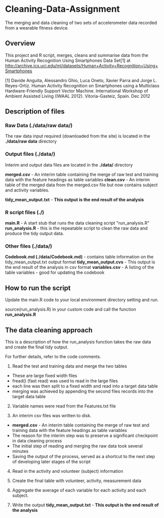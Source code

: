 # Cleaning-Data-Assignment
The merging and data cleaning of two sets of accelerometer data recorded from a wearable fitness device.

## Overview
This project and R script, merges, cleans and summarise data from the Human Activity Recognition Using Smartphones Data Set[1] at http://archive.ics.uci.edu/ml/datasets/Human+Activity+Recognition+Using+Smartphones

[1] Davide Anguita, Alessandro Ghio, Luca Oneto, Xavier Parra and Jorge L. Reyes-Ortiz. Human Activity Recognition on Smartphones using a Multiclass Hardware-Friendly Support Vector Machine. International Workshop of Ambient Assisted Living (IWAAL 2012). Vitoria-Gasteiz, Spain. Dec 2012

## Description of files 
### Raw Data (./data/raw data/)
The raw data input required (downloaded from the site) is located in the **./data/raw data** directory

### Output files (./data/)
Interim and output data files are located in the **./data/** directory

**merged.csv** - An interim table containing the merge of raw test and training data with the feature headings as table variables
**clean.csv** -  An interim table of the merged data from the merged.csv file but now contains subject and activity variables.

**tidy_mean_output.txt** - **This output is the end result of the analysis**

### R script files (./)
**main.R** - A start stub that runs the data cleaning script "run_analysis.R"
**run_analysis.R** - this is the repeatable script to clean the raw data and produce the tidy output data.

### Other files (./data/)
**Codebook.md (./data/Codebook.md)** - contains table information on the tidy_mean_output.txt output format
**tidy_mean_output.cvs** - This output is the end result of the analysis in csv format
**variables.csv** - A listing of the table variables - good for updating the codebook

## How to run the script
Update the main.R code to your local environment directory setting and run.

source(run_analysis.R) in your custom code and call the function **run_analysis.R**

## The data cleaning approach
This is a description of how the run_analysis function takes the raw data and create the final tidy output.

For further details, refer to the code comments.

1. Read the test and training data and merge the two tables
+ These are large fixed width files
+ fread() (fast read) was used to read in the large files
+ each line was then split to a fixed width and read into a target data table
+ merging was achieved by appending the second files records into the target data table

2. Variable names were read from the Features.txt file

3. An interim csv files was written to disk.
+ **merged.csv** - An interim table containing the merge of raw test and training data with the feature headings as table variables
+ The reason for the interim step was to preserve a significant checkpoint in data cleaning process
+ The initial step of reading and merging the raw data took several minutes
+ Saving the output of the process, served as a shortcut to the next step of developing later stages of the script

4. Read in the activity and volunteer (subject) information

5. Create the final table with volunteer, activity, measurement data

6. Aggregate the average of each variable for each activity and each subject.

7. Write the output **tidy_mean_output.txt** - **This output is the end result of the analysis**










